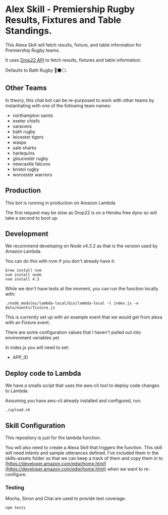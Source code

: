 # Alex Skill - Premiership Rugby Results, Fixtures and Table Standings.

This Alexa Skill will fetch results, fixture, and table information for Premiership Rugby teams.

It uses [Drop22 API](https://api.drop22.net/) to fetch results, fixtures and table information.

Defaults to Bath Rugby 🔵⚫️⚪️.

## Other Teams

In theory, this chat bot can be re-purposed to work with other teams by instantiating with one of the following team names:

- northampton saints
- exeter chiefs
- saracens
- bath rugby
- leicester tigers
- wasps
- sale sharks
- harlequins
- gloucester rugby
- newcastle falcons
- bristol rugby
- worcester warriors


## Production

This bot is running in production on Amazon Lambda

The first request may be slow as Drop22 is on a Heroku free dyno so will take a second to boot up.

## Development

We recommend developing on Node v4.3.2 as that is the version used by Amazon Lambda.

You can do this with nvm if you don't already have it.

    brew install nvm
    nvm install node
    nvm install 4.3


While we don't have tests at the moment, you can run the function locally with:

    ./node_modules/lambda-local/bin/lambda-local -l index.js -e data/events/fixture.js

This is currently set up with an example event that we would get from alexa with an Fixture event.

There are some configuration values that I haven't pulled out into environment
variables yet.

In index.js you will need to set:

- APP_ID


## Deploy code to Lambda

We have a smalls script that uses the aws-cli tool to deploy code changes to Lambda.

Assuming you have aws-cli already installed and configured, run:

    ./upload.sh

## Skill Configuration

This repository is just for the lambda function.

You will also need to create a Alexa Skill that triggers the function. This skill
will need intents and sample utterances defined. I've included them in the skills-assets
folder so that we can keep a track of them and copy them in to [https://developer.amazon.com/edw/home.html](https://developer.amazon.com/edw/home.html) when we want to re-configure.

### Testing

Mocha, Sinon and Chai are used to provide test coverage.

`npm tests`
